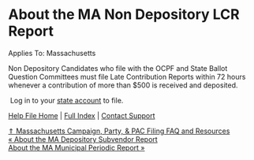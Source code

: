  About the MA Non Depository LCR Report
==========

Applies To: Massachusetts

Non Depository Candidates who file with the OCPF and State Ballot Question Committees must file Late Contribution Reports within 72 hours whenever a contribution of more than $500 is received and deposited.

 Log in to your [state account](https://www.ocpf.us/Filers/Index) to file. 

[Help File Home](/help/) | [Full Index](/Help-File-Directory/) | [Contact Support](mailto:support@ISPolitical.com)

[⇑ Massachusetts Campaign, Party, & PAC Filing FAQ and Resources](/Massachusetts-Campaign-Party-PAC-Filing-FAQ-and-Resources)  
[« About the MA Depository Subvendor Report](/About-the-MA-Depository-Subvendor-Report)  
[About the MA Municipal Periodic Report »](/About-the-MA-Municipal-Periodic-Report)